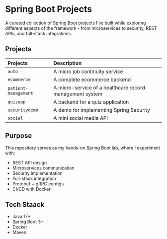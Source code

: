 # Spring Boot Projects

A curated collection of Spring Boot projects I've built while exploring different aspects of the framework - from microservices to security, REST APIs, and full-stack integrations.

## Projects

| Projects            | Description                                              |
|:--------------------|:---------------------------------------------------------|
|`auto`               | A micro job continuity service                           |
|`ecommerce`          | A complete ecommerce backend                             |
|`patient-management` | A micro-service of a healthcare record management system |
|`quizapp`            | A backend for a quiz application                         |
|`securitydemo`       | A demo for implementing Spring Security                  |
|`social`             | A mini social media API                                  |

## Purpose
This repository serves as my hands-on Spring Boot lab, where I experiment with:
- REST API design
- Microservices communication
- Security implementation
- Full-stack integration
- Protobuf + gRPC configs
- CI/CD with Docker

## Tech Staack
- Java 17+
- Spring Boot 3+
- Docker
- Maven


<!----
⚙️ Core Spring Boot (Projects 1–20)
Focus: Basics, REST, JPA, Validation, Security

Simple TODO API – CRUD using Spring Web + JPA + H2

User Registration & Login – Spring Security + BCrypt

Product Catalog API – JPA relationships + DTOs

File Upload API – Multipart handling + storage

Pagination and Filtering API

Weather Tracker – API client + scheduled updates

Blog Platform Backend – Markdown parsing + CRUD

Email Notification Service – Spring Mail + Templates

SMS Verification Service – Twilio + OTP logic

Event Logger – Log4j + log rotation

REST API Versioning – Header vs URI-based

JWT Authentication & Refresh Tokens

Rate Limiting Middleware – Spring Filter + Bucket4j

Multi-language API Responses – i18n + Messages

Audit Trail System – Spring AOP + DB log

Role-Based Access Control API

Global Exception Handler + Custom Errors

API Documentation with Swagger/OpenAPI

Application Metrics with Micrometer

Spring Profiles for Multi-Env Configs

🧩 Microservices (Projects 21–40)
Focus: Services, Communication, Config, Discovery

Microservice Starter Project (Boilerplate)

Service Registry with Eureka

Centralized Config Server

Inventory Microservice

Order Microservice with Feign Client

Notification Microservice (email + Kafka)

API Gateway using Spring Cloud Gateway

Circuit Breaker with Resilience4J

Dynamic Routing Gateway + Path Rewrite

Rate Limiting Gateway with Redis

Configurable Feature Flags

Load-balanced Communication (Ribbon)

Microservices Tracing with Sleuth + Zipkin

Service Health Dashboard with Actuator

Distributed Logging with ELK Stack

Service Mesh Demo (Istio)

gRPC Communication between Services

GraphQL API Gateway (Spring Boot + GraphQL)

Token Relay across Services (OAuth2)

Multi-tenant Microservices with Schema Isolation

🛠️ Data & Messaging (Projects 41–60)
Focus: Databases, Messaging Systems

Spring Boot + PostgreSQL Integration

Spring Boot + MongoDB Example

Relational to Document Model Migrator

Event Sourcing System

Kafka Producer/Consumer with Spring

RabbitMQ Event Bus

Dead Letter Queue Processor

Outbox Pattern with Debezium CDC

Redis Caching for Product Listings

Mongo Aggregation Pipelines + Spring Data

Redis Streams for Real-Time Feeds

Database Sharding Demo

Connection Pooling and Monitoring (HikariCP)

Batch Processing App with Spring Batch

Job Scheduler with Quartz

Geo-Search with MongoDB + Spring Data

Write-Heavy Queue-Backed Service

Transactional Messaging with Kafka

Custom Kafka Serializers + Avro

ETL Pipeline: Read-Transform-Store Data

📈 Observability & Monitoring (Projects 61–75)
Focus: Metrics, Logs, Tracing

Custom Micrometer Metrics

Prometheus Metrics Exporter

Grafana Dashboards for Spring Boot App

Structured JSON Logging

Distributed Tracing with Jaeger

OpenTelemetry Integration with gRPC & REST

Log Correlation Between Microservices

Alerting with Prometheus + Alertmanager

Request/Response Logging Middleware

Service-Level Objectives + Grafana Alerts

Dynamic Log Level Switching via Actuator

Kibana Log Search with Custom Tags

Grafana Loki for Log Aggregation

Trace Sampler Config + Analysis

Business Metrics Dashboard

🧪 Security & Auth (Projects 76–85)
Focus: Secure APIs, OAuth2, Keycloak, JWT, etc.

JWT Auth System with Refresh Token Rotation

OAuth2 Authorization Code Flow (Spring Security)

SSO Integration with Keycloak

Role Hierarchies + Permissions Evaluation

Custom OAuth2 Resource Server

API Key Auth via Filter Chain

OpenID Connect Integration (Google Auth)

Encrypted Properties with Jasypt

Multi-Factor Authentication (TOTP + Email)

Session Management + Concurrent Login Prevention

🔌 Advanced Features & Real-time (Projects 86–95)
Focus: WebSockets, SSE, File Handling, etc.

WebSocket Chat Application

Server-Sent Events Streamer

Real-Time Notifications with STOMP over WebSockets

Upload Large Files with Chunking

Async Email Sender with Retry Mechanism

Rate Limiter with Redis and Lua Scripts

GeoJSON API with Map Integration

Server-side Rendering with Thymeleaf + Spring

PDF Generator API (Invoices)

Image Resizer + CDN Proxy Service

🚀 Deployment, DevOps & GitOps (Projects 96–100)
Focus: Docker, K8s, GitOps

Dockerize Monolith Spring Boot App

Docker Compose for Local Microservices

Helm Charts for Spring Boot Microservice

CI/CD with GitHub Actions + Docker + Kubernetes

GitOps with ArgoCD for Spring Boot App
---->
